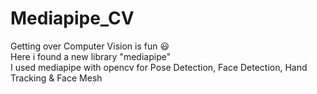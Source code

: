 # Mediapipe_CV
Getting over Computer Vision is fun 😃
<br/>Here i found a new library "mediapipe"
<br/>I used mediapipe with opencv for Pose Detection, Face Detection, Hand Tracking & Face Mesh
